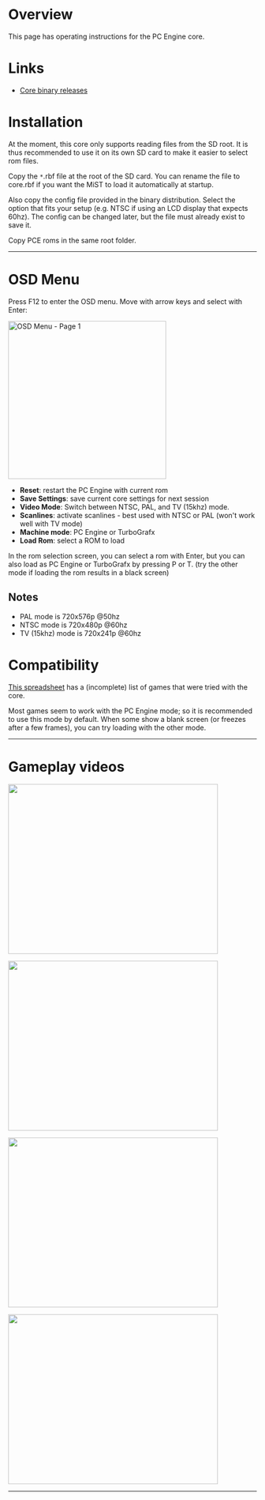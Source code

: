 # Overview #

This page has operating instructions for the PC Engine core.

# Links #

  * [Core binary releases](http://retroramblings.net/?page_id=965)


# Installation #

At the moment, this core only supports reading files from the SD root.
It is thus recommended to use it on its own SD card to make it easier to select rom files.

Copy the `*`.rbf file at the root of the SD card.
You can rename the file to core.rbf if you want the MiST to load it automatically at startup.

Also copy the config file provided in the binary distribution. Select the option that fits your setup (e.g. NTSC if using an LCD display that expects 60hz). The config can be changed later, but the file must already exist to save it.

Copy PCE roms in the same root folder.


---


# OSD Menu #

Press F12 to enter the OSD menu. Move with arrow keys and select with Enter:

<img src='http://mist-board.googlecode.com/svn/wiki/img_docs/pce_osd1.jpg' title='OSD Menu - Page 1' width='320px' />

  * **Reset**: restart the PC Engine with current rom
  * **Save Settings**: save current core settings for next session
  * **Video Mode**: Switch between NTSC, PAL, and TV (15khz) mode.
  * **Scanlines**: activate scanlines - best used with NTSC or PAL (won't work well with TV mode)
  * **Machine mode**: PC Engine or TurboGrafx
  * **Load Rom**: select a ROM to load

In the rom selection screen, you can select a rom with Enter,
but you can also load as PC Engine or TurboGrafx by pressing P or T.
(try the other mode if loading the rom results in a black screen)


## Notes ##

  * PAL mode is 720x576p @50hz
  * NTSC mode is 720x480p @60hz
  * TV (15khz) mode is 720x241p @60hz


# Compatibility #

[This spreadsheet](https://docs.google.com/spreadsheets/d/1X2nJAMh3xoumbsaXSxzLa0r-JfySNVOsEy2Pw42cOls) has a (incomplete) list of games that were tried with the core.

Most games seem to work with the PC Engine mode; so it is recommended to use this mode by default. When some show a blank screen (or freezes after a few frames), you can try loading with the other mode.



---



# Gameplay videos #

<a href='http://www.youtube.com/watch?feature=player_embedded&v=eqkAILkPe5I' target='_blank'><img src='http://img.youtube.com/vi/eqkAILkPe5I/0.jpg' width='425' height=344 /></a>

<a href='http://www.youtube.com/watch?feature=player_embedded&v=4dA1-ohB_Ak' target='_blank'><img src='http://img.youtube.com/vi/4dA1-ohB_Ak/0.jpg' width='425' height=344 /></a>

<a href='http://www.youtube.com/watch?feature=player_embedded&v=CzeHW-gyMSI' target='_blank'><img src='http://img.youtube.com/vi/CzeHW-gyMSI/0.jpg' width='425' height=344 /></a>

<a href='http://www.youtube.com/watch?feature=player_embedded&v=OvreesBg8AE' target='_blank'><img src='http://img.youtube.com/vi/OvreesBg8AE/0.jpg' width='425' height=344 /></a>


---



